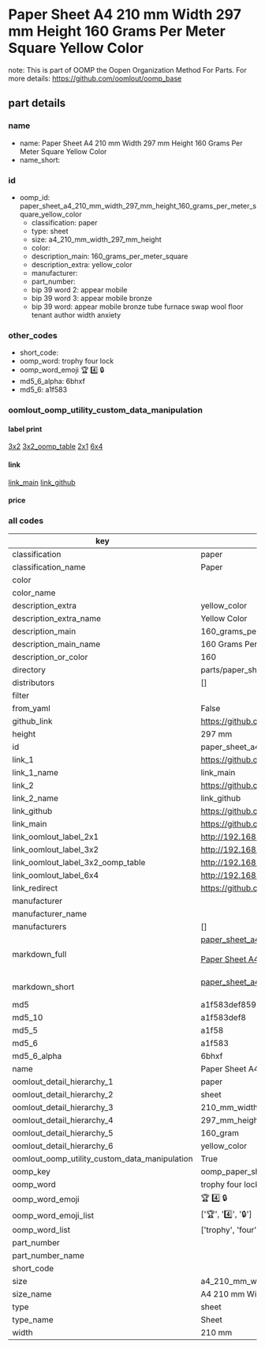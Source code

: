 # Paper Sheet A4 210 mm Width 297 mm Height 160 Grams Per Meter Square Yellow Color  

note: This is part of OOMP the Oopen Organization Method For Parts. For more details: https://github.com/oomlout/oomp_base

##  part details
  







### name
* name: Paper Sheet A4 210 mm Width 297 mm Height 160 Grams Per Meter Square Yellow Color
* name_short: 
### id
* oomp_id: paper_sheet_a4_210_mm_width_297_mm_height_160_grams_per_meter_square_yellow_color
  * classification: paper
  * type: sheet
  * size: a4_210_mm_width_297_mm_height
  * color: 
  * description_main: 160_grams_per_meter_square
  * description_extra: yellow_color
  * manufacturer: 
  * part_number: 
  * bip 39 word 2: appear mobile
  * bip 39 word 3: appear mobile bronze
  * bip 39 word: appear mobile bronze tube furnace swap wool floor tenant author width anxiety

### other_codes
* short_code: 
* oomp_word: trophy four lock
* oomp_word_emoji :trophy: :four: :lock:
* md5_6_alpha: 6bhxf
* md5_6: a1f583






### oomlout_oomp_utility_custom_data_manipulation
#### label print
[3x2](http://192.168.1.245:1112/?label=oomp%206bhxf)
[3x2_oomp_table](http://192.168.1.108:1112/?label=oomp%206bhxf)
[2x1](http://192.168.1.242:1112/?label=oomp%206bhxf)
[6x4](http://192.168.1.55:1112/?label=oomp%206bhxf)    

#### link

[link_main](https://github.com/oomlout/oomlout_oomp_version_1_messy/tree/main/parts/paper_sheet_a4_210_mm_width_297_mm_height_160_grams_per_meter_square_yellow_color) [link_github](https://github.com/oomlout/oomlout_oomp_version_1_messy/tree/main/parts/paper_sheet_a4_210_mm_width_297_mm_height_160_grams_per_meter_square_yellow_color)                             

#### price







### all codes 
| key | value |  
| --- | --- |  
| classification | paper |  
| classification_name | Paper |  
| color |  |  
| color_name |  |  
| description_extra | yellow_color |  
| description_extra_name | Yellow Color |  
| description_main | 160_grams_per_meter_square |  
| description_main_name | 160 Grams Per Meter Square |  
| description_or_color | 160 |  
| directory | parts/paper_sheet_a4_210_mm_width_297_mm_height_160_grams_per_meter_square_yellow_color |  
| distributors | [] |  
| filter |  |  
| from_yaml | False |  
| github_link | https://github.com/oomlout/oomlout_oomp_part_src/tree/main/parts/paper_sheet_a4_210_mm_width_297_mm_height_160_grams_per_meter_square_yellow_color |  
| height | 297 mm |  
| id | paper_sheet_a4_210_mm_width_297_mm_height_160_grams_per_meter_square_yellow_color |  
| link_1 | https://github.com/oomlout/oomlout_oomp_version_1_messy/tree/main/parts/paper_sheet_a4_210_mm_width_297_mm_height_160_grams_per_meter_square_yellow_color |  
| link_1_name | link_main |  
| link_2 | https://github.com/oomlout/oomlout_oomp_version_1_messy/tree/main/parts/paper_sheet_a4_210_mm_width_297_mm_height_160_grams_per_meter_square_yellow_color |  
| link_2_name | link_github |  
| link_github | https://github.com/oomlout/oomlout_oomp_version_1_messy/tree/main/parts/paper_sheet_a4_210_mm_width_297_mm_height_160_grams_per_meter_square_yellow_color |  
| link_main | https://github.com/oomlout/oomlout_oomp_version_1_messy/tree/main/parts/paper_sheet_a4_210_mm_width_297_mm_height_160_grams_per_meter_square_yellow_color |  
| link_oomlout_label_2x1 | http://192.168.1.242:1112/?label=oomp%206bhxf |  
| link_oomlout_label_3x2 | http://192.168.1.245:1112/?label=oomp%206bhxf |  
| link_oomlout_label_3x2_oomp_table | http://192.168.1.108:1112/?label=oomp%206bhxf |  
| link_oomlout_label_6x4 | http://192.168.1.55:1112/?label=oomp%206bhxf |  
| link_redirect | https://github.com/oomlout/oomlout_oomp_version_1_messy/tree/main/parts/paper_sheet_a4_210_mm_width_297_mm_height_160_grams_per_meter_square_yellow_color |  
| manufacturer |  |  
| manufacturer_name |  |  
| manufacturers | [] |  
| markdown_full | [paper_sheet_a4_210_mm_width_297_mm_height_160_grams_per_meter_square_yellow_color](none)<br>[](none)<br>[Paper Sheet A4 210 Mm Width 297 Mm Height 160 Grams Per Meter Square Yellow Color](none)<br><br> |  
| markdown_short | [paper_sheet_a4_210_mm_width_297_mm_height_160_grams_per_meter_square_yellow_color](none)<br><br> |  
| md5 | a1f583def8597fab6d2f2ea039639854 |  
| md5_10 | a1f583def8 |  
| md5_5 | a1f58 |  
| md5_6 | a1f583 |  
| md5_6_alpha | 6bhxf |  
| name | Paper Sheet A4 210 mm Width 297 mm Height 160 Grams Per Meter Square Yellow Color |  
| oomlout_detail_hierarchy_1 | paper |  
| oomlout_detail_hierarchy_2 | sheet |  
| oomlout_detail_hierarchy_3 | 210_mm_width |  
| oomlout_detail_hierarchy_4 | 297_mm_height |  
| oomlout_detail_hierarchy_5 | 160_gram |  
| oomlout_detail_hierarchy_6 | yellow_color |  
| oomlout_oomp_utility_custom_data_manipulation | True |  
| oomp_key | oomp_paper_sheet_a4_210_mm_width_297_mm_height_160_grams_per_meter_square_yellow_color |  
| oomp_word | trophy four lock |  
| oomp_word_emoji | :trophy: :four: :lock: |  
| oomp_word_emoji_list | [':trophy:', ':four:', ':lock:'] |  
| oomp_word_list | ['trophy', 'four', 'lock'] |  
| part_number |  |  
| part_number_name |  |  
| short_code |  |  
| size | a4_210_mm_width_297_mm_height |  
| size_name | A4 210 mm Width 297 mm Height |  
| type | sheet |  
| type_name | Sheet |  
| width | 210 mm |  

